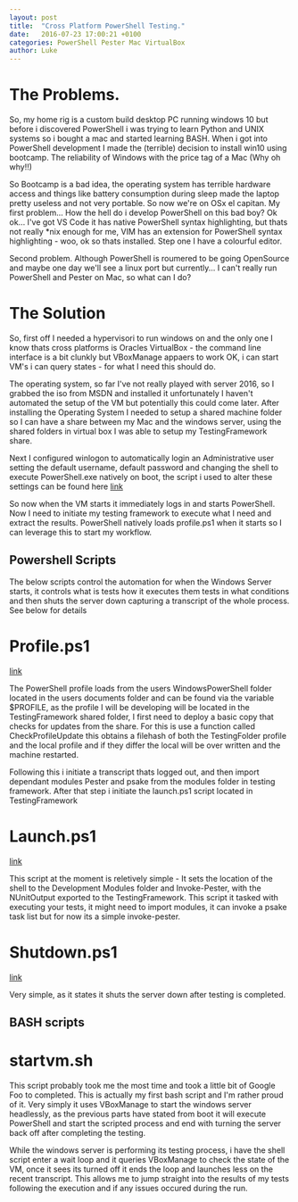 ```yaml
---
layout: post
title:  "Cross Platform PowerShell Testing."
date:   2016-07-23 17:00:21 +0100
categories: PowerShell Pester Mac VirtualBox
author: Luke
---
```


# The Problems.
So, my home rig is a custom build desktop PC running windows 10 but before i discovered PowerShell i was trying to learn Python and UNIX systems so i bought a mac and started learning BASH. When i got into PowerShell development I made the (terrible) decision to install win10 using bootcamp. The reliability of Windows with the price tag of a Mac (Why oh why!!) 

So Bootcamp is a bad idea, the operating system has terrible hardware access and things like battery consumption during sleep made the laptop pretty useless and not very portable. So now we're on OSx el capitan. My first problem... How the hell do i develop PowerShell on this bad boy? Ok ok... I've got VS Code it has native PowerShell syntax highlighting, but thats not really \*nix enough for me, VIM has an extension for PowerShell syntax highlighting - woo, ok so thats installed. Step one I have a colourful editor. 

Second problem. Although PowerShell is roumered to be going OpenSource and maybe one day we'll see a linux port but currently... I can't really run PowerShell and Pester on Mac, so what can I do?

# The Solution

So, first off I needed a hypervisori to run windows on and the only one I know thats cross platforms is Oracles VirtualBox - the command line interface is a bit clunkly but VBoxManage appaers to work OK, i can start VM's i can query states - for what I need this should do.

The operating system, so far I've not really played with server 2016, so I grabbed the iso from MSDN and installed it unfortunately I haven't automated the setup of the VM but potentially this could come later. After installing the Operating System I needed to setup a shared machine folder so I can have a share between my Mac and the windows server, using the shared folders in virtual box I was able to setup my TestingFramework share. 

Next I configured winlogon to automatically login an Administrative user setting the default username, default password and changing the shell to execute PowerShell.exe natively on boot, the script i used to alter these settings can be found here [link](https://github.com/lukemgriffith/TestLauncher/blob/master/posh/TestUser.ps1)

So now when the VM starts it immediately logs in and starts PowerShell. Now I need to initiate my testing framework to execute what I need and extract the results. PowerShell natively loads profile.ps1 when it starts so I can leverage this to start my workflow. 

## Powershell Scripts
The below scripts control the automation for when the Windows Server starts, it controls what is tests how it executes them tests in what conditions and then shuts the server down capturing a transcript of the whole process. See below for details


# Profile.ps1
[link](https://github.com/lukemgriffith/TestLauncher/blob/master/posh/profile.ps1) 

The PowerShell profile loads from the users WindowsPowerShell folder located in the users documents folder and can be found via the variable $PROFILE, as the profile I will be developing will be located in the TestingFramework shared folder, I first need to deploy a basic copy that checks for updates from the share. For this is use a function called CheckProfileUpdate this obtains a filehash of both the TestingFolder profile and the local profile and if they differ the local will be over written and the machine restarted. 
 
Following this i initiate a transcript thats logged out, and then import dependant modules Pester and psake from the modules folder in testing framework. After that step i initiate the launch.ps1 script located in TestingFramework

# Launch.ps1
[link](https://github.com/lukemgriffith/TestLauncher/blob/master/posh/launch.ps1)

This script at the moment is reletively simple - It sets the location of the shell to the Development Modules folder and Invoke-Pester, with the NUnitOutput exported to the TestingFramework. This script it tasked with executing your tests, it might need to import modules, it can invoke a psake task list but for now its a simple invoke-pester.

# Shutdown.ps1
[link](https://github.com/lukemgriffith/TestLauncher/blob/master/posh/shutdown.ps1)

Very simple, as it states it shuts the server down after testing is completed.



## BASH scripts

# startvm.sh
This script probably took me the most time and took a little bit of Google Foo to completed. This is actually my first bash script and I'm rather proud of it. Very simply it uses VBoxManage to start the windows server headlessly, as the previous parts have stated from boot it will execute PowerShell and start the scripted process and end with turning the server back off after completing the testing. 

While the windows server is performing its testing process, i have the shell script enter a wait loop and it queries VBoxManage to check the state of the VM, once it sees its turned off it ends the loop and launches less on the recent transcript. This allows me to jump straight into the results of my tests following the execution and if any issues occured during the run. 


 






